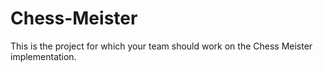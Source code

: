 # Chess-Meister

This is the project for which your team should work on the Chess Meister implementation.